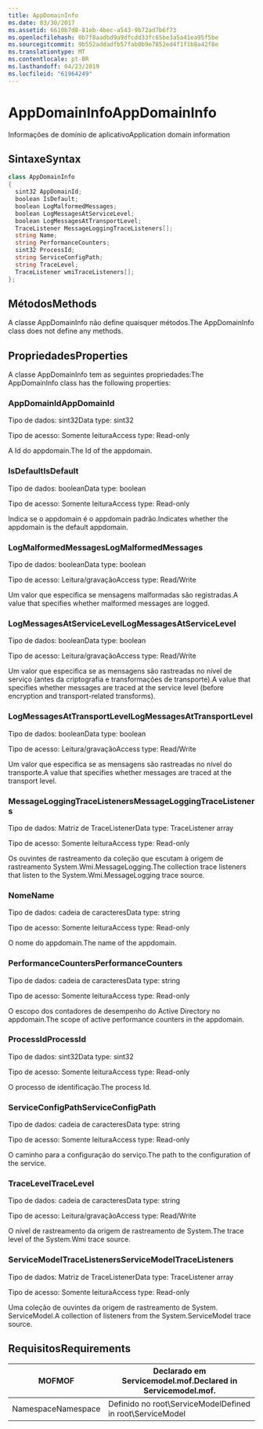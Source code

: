 ```yaml
---
title: AppDomainInfo
ms.date: 03/30/2017
ms.assetid: 6610b7d8-81eb-4bec-a543-9b72ad7b6f73
ms.openlocfilehash: 0b7f8aadbd9a9dfcdd33fc65be3a5a41ea95f5be
ms.sourcegitcommit: 9b552addadfb57fab0b9e7852ed4f1f1b8a42f8e
ms.translationtype: MT
ms.contentlocale: pt-BR
ms.lasthandoff: 04/23/2019
ms.locfileid: "61964249"
---
```

# <a name="appdomaininfo"></a><span data-ttu-id="7845e-102">AppDomainInfo</span><span class="sxs-lookup"><span data-stu-id="7845e-102">AppDomainInfo</span></span>
<span data-ttu-id="7845e-103">Informações de domínio de aplicativo</span><span class="sxs-lookup"><span data-stu-id="7845e-103">Application domain information</span></span>  
  
## <a name="syntax"></a><span data-ttu-id="7845e-104">Sintaxe</span><span class="sxs-lookup"><span data-stu-id="7845e-104">Syntax</span></span>  
  
```csharp
class AppDomainInfo  
{  
  sint32 AppDomainId;  
  boolean IsDefault;  
  boolean LogMalformedMessages;  
  boolean LogMessagesAtServiceLevel;  
  boolean LogMessagesAtTransportLevel;  
  TraceListener MessageLoggingTraceListeners[];  
  string Name;  
  string PerformanceCounters;  
  sint32 ProcessId;  
  string ServiceConfigPath;  
  string TraceLevel;  
  TraceListener wmiTraceListeners[];  
};  
```  
  
## <a name="methods"></a><span data-ttu-id="7845e-105">Métodos</span><span class="sxs-lookup"><span data-stu-id="7845e-105">Methods</span></span>  
 <span data-ttu-id="7845e-106">A classe AppDomainInfo não define quaisquer métodos.</span><span class="sxs-lookup"><span data-stu-id="7845e-106">The AppDomainInfo class does not define any methods.</span></span>  
  
## <a name="properties"></a><span data-ttu-id="7845e-107">Propriedades</span><span class="sxs-lookup"><span data-stu-id="7845e-107">Properties</span></span>  
 <span data-ttu-id="7845e-108">A classe AppDomainInfo tem as seguintes propriedades:</span><span class="sxs-lookup"><span data-stu-id="7845e-108">The AppDomainInfo class has the following properties:</span></span>  
  
### <a name="appdomainid"></a><span data-ttu-id="7845e-109">AppDomainId</span><span class="sxs-lookup"><span data-stu-id="7845e-109">AppDomainId</span></span>  
 <span data-ttu-id="7845e-110">Tipo de dados: sint32</span><span class="sxs-lookup"><span data-stu-id="7845e-110">Data type: sint32</span></span>  
  
 <span data-ttu-id="7845e-111">Tipo de acesso: Somente leitura</span><span class="sxs-lookup"><span data-stu-id="7845e-111">Access type: Read-only</span></span>  
  
 <span data-ttu-id="7845e-112">A Id do appdomain.</span><span class="sxs-lookup"><span data-stu-id="7845e-112">The Id of the appdomain.</span></span>  
  
### <a name="isdefault"></a><span data-ttu-id="7845e-113">IsDefault</span><span class="sxs-lookup"><span data-stu-id="7845e-113">IsDefault</span></span>  
 <span data-ttu-id="7845e-114">Tipo de dados: boolean</span><span class="sxs-lookup"><span data-stu-id="7845e-114">Data type: boolean</span></span>  
  
 <span data-ttu-id="7845e-115">Tipo de acesso: Somente leitura</span><span class="sxs-lookup"><span data-stu-id="7845e-115">Access type: Read-only</span></span>  
  
 <span data-ttu-id="7845e-116">Indica se o appdomain é o appdomain padrão.</span><span class="sxs-lookup"><span data-stu-id="7845e-116">Indicates whether the appdomain is the default appdomain.</span></span>  
  
### <a name="logmalformedmessages"></a><span data-ttu-id="7845e-117">LogMalformedMessages</span><span class="sxs-lookup"><span data-stu-id="7845e-117">LogMalformedMessages</span></span>  
 <span data-ttu-id="7845e-118">Tipo de dados: boolean</span><span class="sxs-lookup"><span data-stu-id="7845e-118">Data type: boolean</span></span>  
  
 <span data-ttu-id="7845e-119">Tipo de acesso: Leitura/gravação</span><span class="sxs-lookup"><span data-stu-id="7845e-119">Access type: Read/Write</span></span>  
  
 <span data-ttu-id="7845e-120">Um valor que especifica se mensagens malformadas são registradas.</span><span class="sxs-lookup"><span data-stu-id="7845e-120">A value that specifies whether malformed messages are logged.</span></span>  
  
### <a name="logmessagesatservicelevel"></a><span data-ttu-id="7845e-121">LogMessagesAtServiceLevel</span><span class="sxs-lookup"><span data-stu-id="7845e-121">LogMessagesAtServiceLevel</span></span>  
 <span data-ttu-id="7845e-122">Tipo de dados: boolean</span><span class="sxs-lookup"><span data-stu-id="7845e-122">Data type: boolean</span></span>  
  
 <span data-ttu-id="7845e-123">Tipo de acesso: Leitura/gravação</span><span class="sxs-lookup"><span data-stu-id="7845e-123">Access type: Read/Write</span></span>  
  
 <span data-ttu-id="7845e-124">Um valor que especifica se as mensagens são rastreadas no nível de serviço (antes da criptografia e transformações de transporte).</span><span class="sxs-lookup"><span data-stu-id="7845e-124">A value that specifies whether messages are traced at the service level (before encryption and transport-related transforms).</span></span>  
  
### <a name="logmessagesattransportlevel"></a><span data-ttu-id="7845e-125">LogMessagesAtTransportLevel</span><span class="sxs-lookup"><span data-stu-id="7845e-125">LogMessagesAtTransportLevel</span></span>  
 <span data-ttu-id="7845e-126">Tipo de dados: boolean</span><span class="sxs-lookup"><span data-stu-id="7845e-126">Data type: boolean</span></span>  
  
 <span data-ttu-id="7845e-127">Tipo de acesso: Leitura/gravação</span><span class="sxs-lookup"><span data-stu-id="7845e-127">Access type: Read/Write</span></span>  
  
 <span data-ttu-id="7845e-128">Um valor que especifica se as mensagens são rastreadas no nível do transporte.</span><span class="sxs-lookup"><span data-stu-id="7845e-128">A value that specifies whether messages are traced at the transport level.</span></span>  
  
### <a name="messageloggingtracelisteners"></a><span data-ttu-id="7845e-129">MessageLoggingTraceListeners</span><span class="sxs-lookup"><span data-stu-id="7845e-129">MessageLoggingTraceListeners</span></span>  
 <span data-ttu-id="7845e-130">Tipo de dados: Matriz de TraceListener</span><span class="sxs-lookup"><span data-stu-id="7845e-130">Data type: TraceListener array</span></span>  
  
 <span data-ttu-id="7845e-131">Tipo de acesso: Somente leitura</span><span class="sxs-lookup"><span data-stu-id="7845e-131">Access type: Read-only</span></span>  
  
 <span data-ttu-id="7845e-132">Os ouvintes de rastreamento da coleção que escutam à origem de rastreamento System.Wmi.MessageLogging.</span><span class="sxs-lookup"><span data-stu-id="7845e-132">The collection trace listeners that listen to the System.Wmi.MessageLogging trace source.</span></span>  
  
### <a name="name"></a><span data-ttu-id="7845e-133">Nome</span><span class="sxs-lookup"><span data-stu-id="7845e-133">Name</span></span>  
 <span data-ttu-id="7845e-134">Tipo de dados: cadeia de caracteres</span><span class="sxs-lookup"><span data-stu-id="7845e-134">Data type: string</span></span>  
  
 <span data-ttu-id="7845e-135">Tipo de acesso: Somente leitura</span><span class="sxs-lookup"><span data-stu-id="7845e-135">Access type: Read-only</span></span>  
  
 <span data-ttu-id="7845e-136">O nome do appdomain.</span><span class="sxs-lookup"><span data-stu-id="7845e-136">The name of the appdomain.</span></span>  
  
### <a name="performancecounters"></a><span data-ttu-id="7845e-137">PerformanceCounters</span><span class="sxs-lookup"><span data-stu-id="7845e-137">PerformanceCounters</span></span>  
 <span data-ttu-id="7845e-138">Tipo de dados: cadeia de caracteres</span><span class="sxs-lookup"><span data-stu-id="7845e-138">Data type: string</span></span>  
  
 <span data-ttu-id="7845e-139">Tipo de acesso: Somente leitura</span><span class="sxs-lookup"><span data-stu-id="7845e-139">Access type: Read-only</span></span>  
  
 <span data-ttu-id="7845e-140">O escopo dos contadores de desempenho do Active Directory no appdomain.</span><span class="sxs-lookup"><span data-stu-id="7845e-140">The scope of active performance counters in the appdomain.</span></span>  
  
### <a name="processid"></a><span data-ttu-id="7845e-141">ProcessId</span><span class="sxs-lookup"><span data-stu-id="7845e-141">ProcessId</span></span>  
 <span data-ttu-id="7845e-142">Tipo de dados: sint32</span><span class="sxs-lookup"><span data-stu-id="7845e-142">Data type: sint32</span></span>  
  
 <span data-ttu-id="7845e-143">Tipo de acesso: Somente leitura</span><span class="sxs-lookup"><span data-stu-id="7845e-143">Access type: Read-only</span></span>  
  
 <span data-ttu-id="7845e-144">O processo de identificação.</span><span class="sxs-lookup"><span data-stu-id="7845e-144">The process Id.</span></span>  
  
### <a name="serviceconfigpath"></a><span data-ttu-id="7845e-145">ServiceConfigPath</span><span class="sxs-lookup"><span data-stu-id="7845e-145">ServiceConfigPath</span></span>  
 <span data-ttu-id="7845e-146">Tipo de dados: cadeia de caracteres</span><span class="sxs-lookup"><span data-stu-id="7845e-146">Data type: string</span></span>  
  
 <span data-ttu-id="7845e-147">Tipo de acesso: Somente leitura</span><span class="sxs-lookup"><span data-stu-id="7845e-147">Access type: Read-only</span></span>  
  
 <span data-ttu-id="7845e-148">O caminho para a configuração do serviço.</span><span class="sxs-lookup"><span data-stu-id="7845e-148">The path to the configuration of the service.</span></span>  
  
### <a name="tracelevel"></a><span data-ttu-id="7845e-149">TraceLevel</span><span class="sxs-lookup"><span data-stu-id="7845e-149">TraceLevel</span></span>  
 <span data-ttu-id="7845e-150">Tipo de dados: cadeia de caracteres</span><span class="sxs-lookup"><span data-stu-id="7845e-150">Data type: string</span></span>  
  
 <span data-ttu-id="7845e-151">Tipo de acesso: Leitura/gravação</span><span class="sxs-lookup"><span data-stu-id="7845e-151">Access type: Read/Write</span></span>  
  
 <span data-ttu-id="7845e-152">O nível de rastreamento da origem de rastreamento de System.</span><span class="sxs-lookup"><span data-stu-id="7845e-152">The trace level of the System.Wmi trace source.</span></span>  
  
### <a name="servicemodeltracelisteners"></a><span data-ttu-id="7845e-153">ServiceModelTraceListeners</span><span class="sxs-lookup"><span data-stu-id="7845e-153">ServiceModelTraceListeners</span></span>  
 <span data-ttu-id="7845e-154">Tipo de dados: Matriz de TraceListener</span><span class="sxs-lookup"><span data-stu-id="7845e-154">Data type: TraceListener array</span></span>  
  
 <span data-ttu-id="7845e-155">Tipo de acesso: Somente leitura</span><span class="sxs-lookup"><span data-stu-id="7845e-155">Access type: Read-only</span></span>  
  
 <span data-ttu-id="7845e-156">Uma coleção de ouvintes da origem de rastreamento de System. ServiceModel.</span><span class="sxs-lookup"><span data-stu-id="7845e-156">A collection of listeners from the System.ServiceModel trace source.</span></span>  
  
## <a name="requirements"></a><span data-ttu-id="7845e-157">Requisitos</span><span class="sxs-lookup"><span data-stu-id="7845e-157">Requirements</span></span>  
  
|<span data-ttu-id="7845e-158">MOF</span><span class="sxs-lookup"><span data-stu-id="7845e-158">MOF</span></span>|<span data-ttu-id="7845e-159">Declarado em Servicemodel.mof.</span><span class="sxs-lookup"><span data-stu-id="7845e-159">Declared in Servicemodel.mof.</span></span>|  
|---------|-----------------------------------|  
|<span data-ttu-id="7845e-160">Namespace</span><span class="sxs-lookup"><span data-stu-id="7845e-160">Namespace</span></span>|<span data-ttu-id="7845e-161">Definido no root\ServiceModel</span><span class="sxs-lookup"><span data-stu-id="7845e-161">Defined in root\ServiceModel</span></span>|
